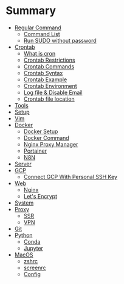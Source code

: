 # Summary

* [Regular Command](./Common/README.md)
    * [Command List](./Common/CommandList.md)
    * [Run SUDO without password](./Common/Sudo.md)
* [Crontab](./Crontab/README.md)
    * [What is cron](./Crontab/what_is_cron.md)
    * [Crontab Restrictions](./Crontab/restrictions.md)
    * [Crontab Commands](./Crontab/commands.md)
    * [Crontab Syntax](./Crontab/syntax.md)
    * [Crontab Example](./Crontab/example.md)
    * [Crontab Environment](./Crontab/environment.md)
    * [Log file & Disable Email](./Crontab/log_file_and_disable_email.md)
    * [Crontab file location](./Crontab/file_location.md)
* [Tools](./Tools/README.md)
* [Setup](./Setup/README.md)
* [Vim](./Vim/README.md)
* [Docker]()
    * [Docker Setup](./Docker/setup.md)
    * [Docker Command](./Docker/command.md)
    * [Nginx Proxy Manager](./Docker/nginx-proxy-manager.md)
    * [Portainer](./Docker/portainer.md)
    * [N8N](./Docker/n8n.md)
* [Server](./Server/README.md)
* [GCP]()
    * [Connect GCP With Personal SSH Key](./GCP/SSH.md)
* [Web]()
    * [Nginx](./Web/Nginx.md)
    * [Let's Encrypt](./Web/LetsEncrypt.md)
* [System](./System/README.md)
* [Proxy]()
    * [SSR](./Proxy/SSR.md)
    * [VPN](./Proxy/VPN.md)
* [Git](./Git/README.md)
* [Python]()
    * [Conda](./Python/Conda.md)
    * [Jupyter](./Python/Jupyter.md)
* [MacOS]()
    * [zshrc](./MacOS/zshrc.md)
    * [screenrc](./MacOS/screenrc.md)
    * [Config](./MacOS/Config.md)
